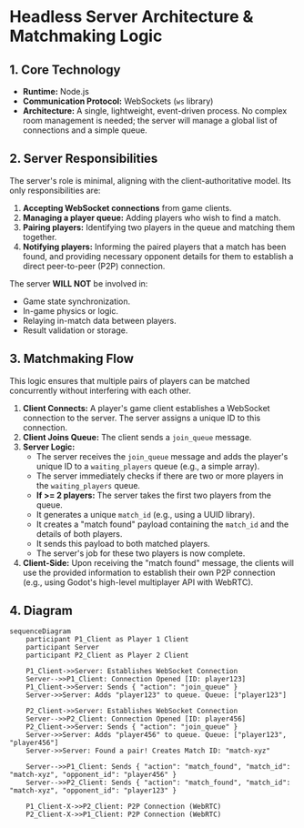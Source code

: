 # Headless Server Architecture & Matchmaking Logic

## 1. Core Technology

*   **Runtime:** Node.js
*   **Communication Protocol:** WebSockets (`ws` library)
*   **Architecture:** A single, lightweight, event-driven process. No complex room management is needed; the server will manage a global list of connections and a simple queue.

## 2. Server Responsibilities

The server's role is minimal, aligning with the client-authoritative model. Its only responsibilities are:
1.  **Accepting WebSocket connections** from game clients.
2.  **Managing a player queue:** Adding players who wish to find a match.
3.  **Pairing players:** Identifying two players in the queue and matching them together.
4.  **Notifying players:** Informing the paired players that a match has been found, and providing necessary opponent details for them to establish a direct peer-to-peer (P2P) connection.

The server **WILL NOT** be involved in:
*   Game state synchronization.
*   In-game physics or logic.
*   Relaying in-match data between players.
*   Result validation or storage.

## 3. Matchmaking Flow

This logic ensures that multiple pairs of players can be matched concurrently without interfering with each other.

1.  **Client Connects:** A player's game client establishes a WebSocket connection to the server. The server assigns a unique ID to this connection.
2.  **Client Joins Queue:** The client sends a `join_queue` message.
3.  **Server Logic:**
    *   The server receives the `join_queue` message and adds the player's unique ID to a `waiting_players` queue (e.g., a simple array).
    *   The server immediately checks if there are two or more players in the `waiting_players` queue.
    *   **If >= 2 players:** The server takes the first two players from the queue.
    *   It generates a unique `match_id` (e.g., using a UUID library).
    *   It creates a "match found" payload containing the `match_id` and the details of both players.
    *   It sends this payload to both matched players.
    *   The server's job for these two players is now complete.
4.  **Client-Side:** Upon receiving the "match found" message, the clients will use the provided information to establish their own P2P connection (e.g., using Godot's high-level multiplayer API with WebRTC).

## 4. Diagram

```mermaid
sequenceDiagram
    participant P1_Client as Player 1 Client
    participant Server
    participant P2_Client as Player 2 Client

    P1_Client->>Server: Establishes WebSocket Connection
    Server-->>P1_Client: Connection Opened [ID: player123]
    P1_Client->>Server: Sends { "action": "join_queue" }
    Server->>Server: Adds "player123" to queue. Queue: ["player123"]

    P2_Client->>Server: Establishes WebSocket Connection
    Server-->>P2_Client: Connection Opened [ID: player456]
    P2_Client->>Server: Sends { "action": "join_queue" }
    Server->>Server: Adds "player456" to queue. Queue: ["player123", "player456"]
    Server->>Server: Found a pair! Creates Match ID: "match-xyz"
    
    Server-->>P1_Client: Sends { "action": "match_found", "match_id": "match-xyz", "opponent_id": "player456" }
    Server-->>P2_Client: Sends { "action": "match_found", "match_id": "match-xyz", "opponent_id": "player123" }

    P1_Client-X->>P2_Client: P2P Connection (WebRTC)
    P2_Client-X->>P1_Client: P2P Connection (WebRTC)
